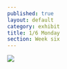 ```yaml
---
published: true
layout: default
category: exhibit
title: 1/6 Monday
section: Week six
---
```


<img src="http://i.imgur.com/MwbNlgw.jpg">

